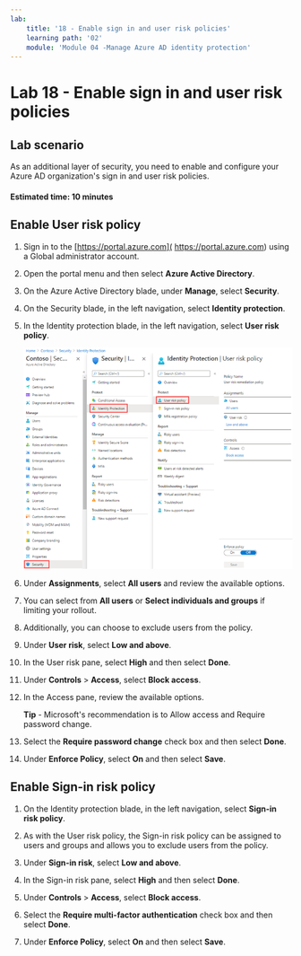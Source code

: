 ```yaml
---
lab:
    title: '18 - Enable sign in and user risk policies'
    learning path: '02'
    module: 'Module 04 -Manage Azure AD identity protection'
---
```


# Lab 18 - Enable sign in and user risk policies

## Lab scenario

As an additional layer of security, you need to enable and configure your Azure AD organization's sign in and user risk policies.

#### Estimated time: 10 minutes

## Enable User risk policy

1. Sign in to the [https://portal.azure.com]( https://portal.azure.com) using a Global administrator account.

1. Open the portal menu and then select **Azure Active Directory**.

1. On the Azure Active Directory blade, under **Manage**, select **Security**.

1. On the Security blade, in the left navigation, select **Identity protection**.

1. In the Identity protection blade, in the left navigation, select **User risk policy**.

    ![Screen image displaying the User risk policy page and highlighted browsing path](./media/lp2-mod4-browse-to-identity-protection.png)

1. Under **Assignments**, select **All users** and review the available options.

1. You can select from **All users** or **Select individuals and groups** if limiting your rollout.

1. Additionally, you can choose to exclude users from the policy.

1. Under **User risk**, select **Low and above**.

1. In the User risk pane, select **High** and then select **Done**.

1. Under **Controls** > **Access**, select **Block access**.

1. In the Access pane, review the available options.

    **Tip** - Microsoft's recommendation is to Allow access and Require password change.

1. Select the **Require password change** check box and then select **Done**.

1. Under **Enforce Policy**, select **On** and then select **Save**.

## Enable Sign-in risk policy

1. On the Identity protection blade, in the left navigation, select **Sign-in risk policy**.

1. As with the User risk policy, the Sign-in risk policy can be assigned to users and groups and allows you to exclude users from the policy.

1. Under **Sign-in risk**, select **Low and above**.

1. In the Sign-in risk pane, select **High** and then select **Done**.

1. Under **Controls** > **Access**, select **Block access**.

1. Select the **Require multi-factor authentication** check box and then select **Done**.

1. Under **Enforce Policy**, select **On** and then select **Save**.
